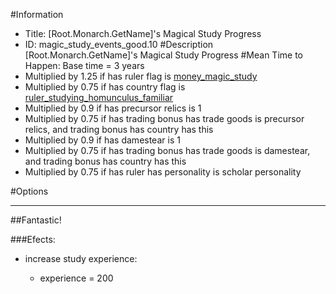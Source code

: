 #Information
 - Title: [Root.Monarch.GetName]'s Magical Study Progress
 - ID: magic_study_events_good.10
#Description
[Root.Monarch.GetName]'s Magical Study Progress
#Mean Time to Happen:
Base time = 3 years
 - Multiplied by 1.25 if has ruler flag is [money_magic_study](../flags/money_magic_study.md)
 - Multiplied by 0.75 if has country flag is [ruler_studying_homunculus_familiar](../flags/ruler_studying_homunculus_familiar.md)
 - Multiplied by 0.9 if has precursor relics is 1
 - Multiplied by 0.75 if has trading bonus has trade goods is precursor relics, and trading bonus has country has this
 - Multiplied by 0.9 if has damestear is 1
 - Multiplied by 0.75 if has trading bonus has trade goods is damestear, and trading bonus has country has this
 - Multiplied by 0.75 if has ruler has personality is scholar personality

#Options

___
##Fantastic!

###Efects:<ul><li>increase study experience:</li><ul><li>experience = 200</li></ul></ul>
